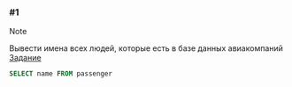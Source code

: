 ### \#1
> [!NOTE]
> Вывести имена всех людей, которые есть в базе данных авиакомпаний
[Задание](https://sql-academy.org/ru/trainer/tasks/1)
```sql
SELECT name FROM passenger
```